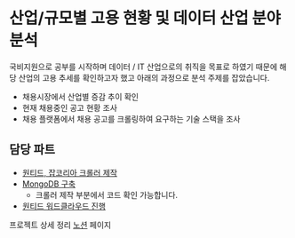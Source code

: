 # 산업/규모별 고용 현황 및 데이터 산업 분야 분석

국비지원으로 공부를 시작하며 데이터 / IT 산업으로의 취직을 목표로 하였기 때문에 해당 산업의 고용 추세를 확인하고자 했고 아래의 과정으로 분석 주제를 잡았습니다.

- 채용시장에서 산업별 증감 추이 확인
- 현재 채용중인 공고 현황 조사
- 채용 플랫폼에서 채용 공고를 크롤링하여 요구하는 기술 스택을 조사

## 담당 파트

- [원티드, 잡코리아 크롤러 제작](https://github.com/hoseong0422/MC_PJ_01/tree/master/codes/WordCloud)
- [MongoDB 구축](https://github.com/hoseong0422/MC_PJ_01/tree/master/codes/Crawrler)
  - 크롤러 제작 부분에서 코드 확인 가능합니다.
- [원티드 워드클라우드 진행](https://github.com/hoseong0422/MC_PJ_01/tree/master/codes/WordCloud)

프로젝트 상세 정리 [노션](https://field-nerve-7fd.notion.site/6eebd236074146268bba1f2a56e1f535) 페이지